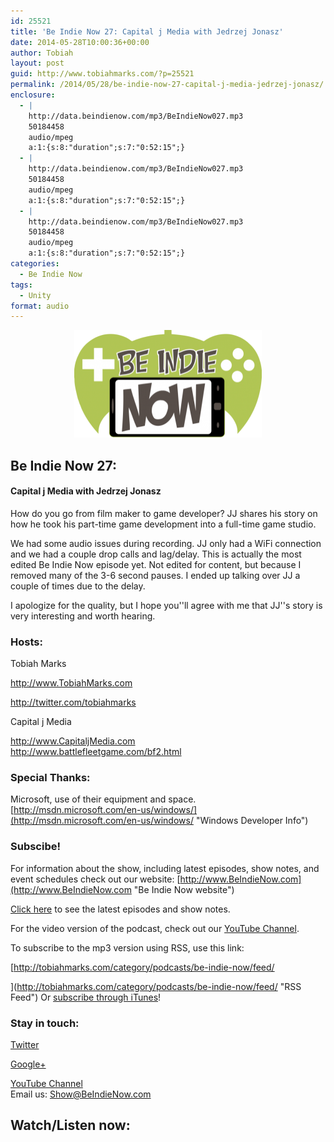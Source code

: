 ```yaml
---
id: 25521
title: 'Be Indie Now 27: Capital j Media with Jedrzej Jonasz'
date: 2014-05-28T10:00:36+00:00
author: Tobiah
layout: post
guid: http://www.tobiahmarks.com/?p=25521
permalink: /2014/05/28/be-indie-now-27-capital-j-media-jedrzej-jonasz/
enclosure:
  - |
    http://data.beindienow.com/mp3/BeIndieNow027.mp3
    50184458
    audio/mpeg
    a:1:{s:8:"duration";s:7:"0:52:15";}
  - |
    http://data.beindienow.com/mp3/BeIndieNow027.mp3
    50184458
    audio/mpeg
    a:1:{s:8:"duration";s:7:"0:52:15";}
  - |
    http://data.beindienow.com/mp3/BeIndieNow027.mp3
    50184458
    audio/mpeg
    a:1:{s:8:"duration";s:7:"0:52:15";}
categories:
  - Be Indie Now
tags:
  - Unity
format: audio
---
```

<p style="text-align: center;">
  <img class="aligncenter" src="/assets/2013/10/BeIndyNowLogo-512h-300x173.png?resize=300%2C172" alt="Be Indie Now 27" width="300" height="172" data-recalc-dims="1" />
</p>

## Be Indie Now 27:

#### Capital j Media with Jedrzej Jonasz

How do you go from film maker to game developer? JJ shares his story on how he took his part-time game development into a full-time game studio.

We had some audio issues during recording. JJ only had a WiFi connection and we had a couple drop calls and lag/delay. This is actually the most edited Be Indie Now episode yet. Not edited for content, but because I removed many of the 3-6 second pauses. I ended up talking over JJ a couple of times due to the delay.

I apologize for the quality, but I hope you''ll agree with me that JJ''s story is very interesting and worth hearing.

#### <!--more-->

### Hosts:

Tobiah Marks
  
<a href="http://www.TobiahMarks.com" target="_blank">http://www.TobiahMarks.com</a>
  
<a title="Tobiah Twitter" href="http://twitter.com/tobiahmarks" target="_blank">http://twitter.com/tobiahmarks</a>

Capital j Media
  
<a href="http://www.CapitaljMedia.com" target="_blank">http://www.CapitaljMedia.com<br /> </a><http://www.battlefleetgame.com/bf2.html>

### Special Thanks:

Microsoft, use of their equipment and space. [http://msdn.microsoft.com/en-us/windows/](http://msdn.microsoft.com/en-us/windows/ "Windows Developer Info")

### Subscibe!

For information about the show, including latest episodes, show notes, and event schedules check out our website: [http://www.BeIndieNow.com](http://www.BeIndieNow.com "Be Indie Now website")

[Click here](http://tobiahmarks.com/category/podcasts/be-indie-now/ "Be Indie Now episodes and show notes") to see the latest episodes and show notes.

For the video version of the podcast, check out our <a title="YouTube" href="http://www.youtube.com/channel/UCW6QQfnk1In7woq619zgD0g" target="_blank">YouTube Channel</a>.

To subscribe to the mp3 version using RSS, use this link:
  
[http://tobiahmarks.com/category/podcasts/be-indie-now/feed/
  
](http://tobiahmarks.com/category/podcasts/be-indie-now/feed/ "RSS Feed") Or <a title="iTunes" href="https://itunes.apple.com/us/podcast/be-indie-now/id734501818 " target="_blank">subscribe through iTunes</a>!

### Stay in touch:

<a title="Twitter" href="http://twitter.com/BeIndieNow" target="_blank">Twitter</a>
  
<a href="https://plus.google.com/105885018850238693949" target="_blank" rel="publisher">Google+</a>
  
<a title="YouTube" href="http://www.youtube.com/channel/UCW6QQfnk1In7woq619zgD0g" target="_blank">YouTube Channel<br /> </a>Email us: <Show@BeIndieNow.com>

## Watch/Listen now: